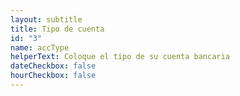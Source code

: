 ```yaml
---
layout: subtitle
title: Tipo de cuenta
id: "3"
name: accType
helperText: Coloque el tipo de su cuenta bancaria
dateCheckbox: false
hourCheckbox: false
---
```

